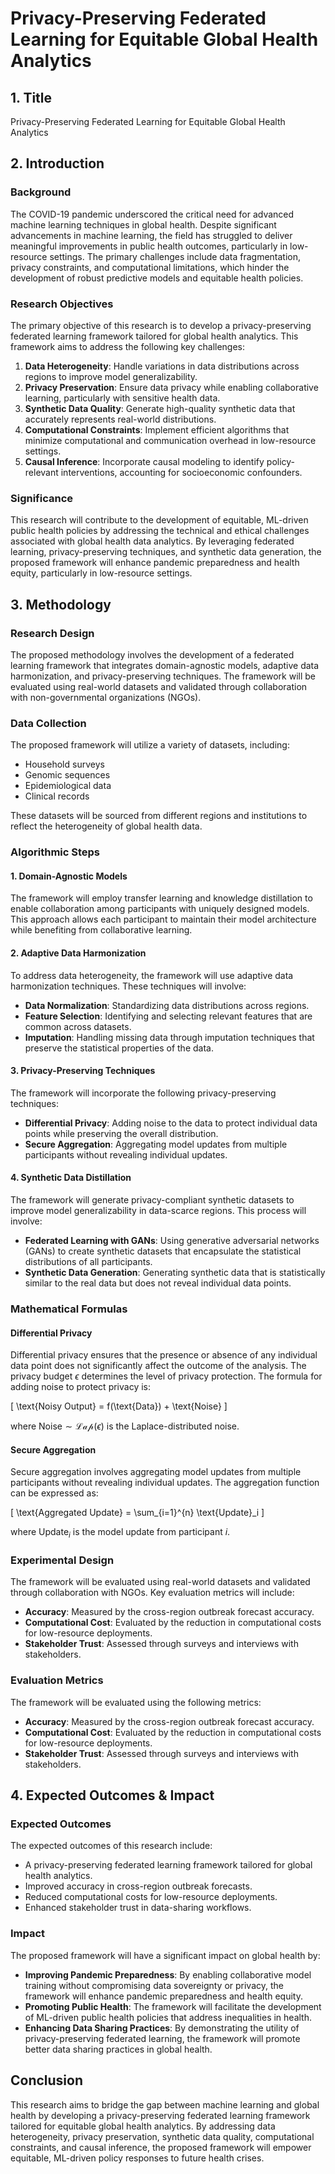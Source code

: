 # Privacy-Preserving Federated Learning for Equitable Global Health Analytics

## 1. Title
Privacy-Preserving Federated Learning for Equitable Global Health Analytics

## 2. Introduction

### Background
The COVID-19 pandemic underscored the critical need for advanced machine learning techniques in global health. Despite significant advancements in machine learning, the field has struggled to deliver meaningful improvements in public health outcomes, particularly in low-resource settings. The primary challenges include data fragmentation, privacy constraints, and computational limitations, which hinder the development of robust predictive models and equitable health policies.

### Research Objectives
The primary objective of this research is to develop a privacy-preserving federated learning framework tailored for global health analytics. This framework aims to address the following key challenges:
1. **Data Heterogeneity**: Handle variations in data distributions across regions to improve model generalizability.
2. **Privacy Preservation**: Ensure data privacy while enabling collaborative learning, particularly with sensitive health data.
3. **Synthetic Data Quality**: Generate high-quality synthetic data that accurately represents real-world distributions.
4. **Computational Constraints**: Implement efficient algorithms that minimize computational and communication overhead in low-resource settings.
5. **Causal Inference**: Incorporate causal modeling to identify policy-relevant interventions, accounting for socioeconomic confounders.

### Significance
This research will contribute to the development of equitable, ML-driven public health policies by addressing the technical and ethical challenges associated with global health data analytics. By leveraging federated learning, privacy-preserving techniques, and synthetic data generation, the proposed framework will enhance pandemic preparedness and health equity, particularly in low-resource settings.

## 3. Methodology

### Research Design
The proposed methodology involves the development of a federated learning framework that integrates domain-agnostic models, adaptive data harmonization, and privacy-preserving techniques. The framework will be evaluated using real-world datasets and validated through collaboration with non-governmental organizations (NGOs).

### Data Collection
The proposed framework will utilize a variety of datasets, including:
- Household surveys
- Genomic sequences
- Epidemiological data
- Clinical records

These datasets will be sourced from different regions and institutions to reflect the heterogeneity of global health data.

### Algorithmic Steps

#### 1. Domain-Agnostic Models
The framework will employ transfer learning and knowledge distillation to enable collaboration among participants with uniquely designed models. This approach allows each participant to maintain their model architecture while benefiting from collaborative learning.

#### 2. Adaptive Data Harmonization
To address data heterogeneity, the framework will use adaptive data harmonization techniques. These techniques will involve:
- **Data Normalization**: Standardizing data distributions across regions.
- **Feature Selection**: Identifying and selecting relevant features that are common across datasets.
- **Imputation**: Handling missing data through imputation techniques that preserve the statistical properties of the data.

#### 3. Privacy-Preserving Techniques
The framework will incorporate the following privacy-preserving techniques:
- **Differential Privacy**: Adding noise to the data to protect individual data points while preserving the overall distribution.
- **Secure Aggregation**: Aggregating model updates from multiple participants without revealing individual updates.

#### 4. Synthetic Data Distillation
The framework will generate privacy-compliant synthetic datasets to improve model generalizability in data-scarce regions. This process will involve:
- **Federated Learning with GANs**: Using generative adversarial networks (GANs) to create synthetic datasets that encapsulate the statistical distributions of all participants.
- **Synthetic Data Generation**: Generating synthetic data that is statistically similar to the real data but does not reveal individual data points.

### Mathematical Formulas

#### Differential Privacy
Differential privacy ensures that the presence or absence of any individual data point does not significantly affect the outcome of the analysis. The privacy budget $\epsilon$ determines the level of privacy protection. The formula for adding noise to protect privacy is:

\[ \text{Noisy Output} = f(\text{Data}) + \text{Noise} \]

where $\text{Noise} \sim \mathcal{Lap}(\epsilon)$ is the Laplace-distributed noise.

#### Secure Aggregation
Secure aggregation involves aggregating model updates from multiple participants without revealing individual updates. The aggregation function can be expressed as:

\[ \text{Aggregated Update} = \sum_{i=1}^{n} \text{Update}_i \]

where $\text{Update}_i$ is the model update from participant $i$.

### Experimental Design
The framework will be evaluated using real-world datasets and validated through collaboration with NGOs. Key evaluation metrics will include:
- **Accuracy**: Measured by the cross-region outbreak forecast accuracy.
- **Computational Cost**: Evaluated by the reduction in computational costs for low-resource deployments.
- **Stakeholder Trust**: Assessed through surveys and interviews with stakeholders.

### Evaluation Metrics
The framework will be evaluated using the following metrics:
- **Accuracy**: Measured by the cross-region outbreak forecast accuracy.
- **Computational Cost**: Evaluated by the reduction in computational costs for low-resource deployments.
- **Stakeholder Trust**: Assessed through surveys and interviews with stakeholders.

## 4. Expected Outcomes & Impact

### Expected Outcomes
The expected outcomes of this research include:
- A privacy-preserving federated learning framework tailored for global health analytics.
- Improved accuracy in cross-region outbreak forecasts.
- Reduced computational costs for low-resource deployments.
- Enhanced stakeholder trust in data-sharing workflows.

### Impact
The proposed framework will have a significant impact on global health by:
- **Improving Pandemic Preparedness**: By enabling collaborative model training without compromising data sovereignty or privacy, the framework will enhance pandemic preparedness and health equity.
- **Promoting Public Health**: The framework will facilitate the development of ML-driven public health policies that address inequalities in health.
- **Enhancing Data Sharing Practices**: By demonstrating the utility of privacy-preserving federated learning, the framework will promote better data sharing practices in global health.

## Conclusion
This research aims to bridge the gap between machine learning and global health by developing a privacy-preserving federated learning framework tailored for equitable global health analytics. By addressing data heterogeneity, privacy preservation, synthetic data quality, computational constraints, and causal inference, the proposed framework will empower equitable, ML-driven policy responses to future health crises.